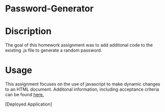 # Password-Generator
# Discription
The goal of this homework assignment was to add additonal code to the existing .js file to generate a random password.  

# Usage
This assignment focuses on the use of javascript to make dynamic changes to an HTML document.  Additonal information, including acceptance criteria can be found [here.](https://github.com/Glove1911/Password-Generator/blob/main/assets/AcceptanceCriteria.md)

[Deployed Application]
